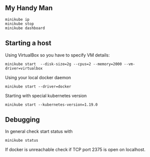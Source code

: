 ## My Handy Man

    minikube ip
    minikube stop 
    minikube dashboard

## Starting a host

Using VirtualBox so you have to specify VM details:

    minikube start  --disk-size=2g --cpus=2 --memory=2000 --vm-driver=virtualbox
    
Using your local docker daemon

    minikube start --driver=docker

Starting with special kubernetes version

    minikube start --kubernetes-version=1.19.0

## Debugging

In general check start status with

    minikube status

If docker is unreachable check if TCP port 2375 is open on localhost.
